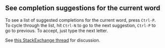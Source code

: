 ## See completion suggestions for the current word

To see a list of suggested completions for the current word, press `Ctrl-P`. To cycle through the list, hit `Ctrl-N` to go to the next suggestion, `Ctrl-P` to go to previous. To accept, just type the next letter.

See [this StackExchange thread](https://vi.stackexchange.com/questions/39/is-it-possible-to-have-vim-auto-complete-function-names-variables-etc-when-us) for discussion.

